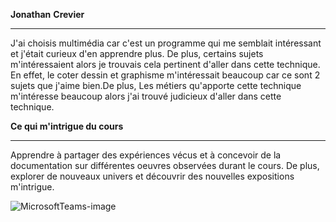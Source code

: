 **Jonathan** **Crevier**
_______________________________________

J'ai choisis multimédia car c'est un programme qui me semblait intéressant et j'était curieux d'en apprendre plus. De plus, certains sujets m'intéressaient alors je trouvais cela pertinent d'aller dans cette technique. En effet, le coter dessin et graphisme m'intéressait beaucoup car ce sont 2 sujets que j'aime bien.De plus, Les métiers qu'apporte cette technique m'intéresse beaucoup alors j'ai trouvé judicieux d'aller dans cette technique.

**Ce qui m'intrigue du cours**
_______________________________________

Apprendre à partager des expériences vécus et à concevoir de la documentation sur différentes oeuvres observées durant le cours. De plus, explorer de nouveaux univers et découvrir des nouvelles expositions m'intrigue.


![MicrosoftTeams-image](https://github.com/JoCrevier/H24_V11_inspiration_Crevier/assets/112189750/f63cd604-3cbf-4d2a-bc6f-6ac79039935d)
